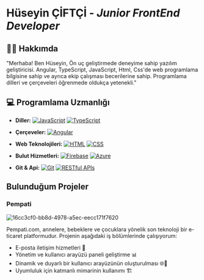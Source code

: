 # Hüseyin ÇİFTÇİ - *Junior FrontEnd Developer*
## 👨‍💻 Hakkımda

"Merhaba! Ben Hüseyin, Ön uç geliştirmede deneyime sahip yazılım geliştiricisi. Angular, TypeScript, JavaScript, Html, Css'de web programlama bilgisine sahip ve ayrıca ekip çalışması becerilerine sahip. Programlama dilleri ve çerçeveleri öğrenmede oldukça yetenekli."

## 💻 Programlama Uzmanlığı

- **Diller:** 
  [![JavaScript](https://img.shields.io/badge/JavaScript-F7DF1E?style=flat-square&logo=javascript&logoColor=black)](https://developer.mozilla.org/en-US/docs/Web/JavaScript)
  [![TypeScript](https://img.shields.io/badge/TypeScript-007ACC?style=flat-square&logo=typescript&logoColor=white)](https://www.typescriptlang.org/)
  
- **Çerçeveler:** 
  [![Angular](https://img.shields.io/badge/Angular-DD0031?style=flat-square&logo=angular&logoColor=white)](https://angular.io/)
  
- **Web Teknolojileri:** 
  [![HTML](https://img.shields.io/badge/HTML5-E34F26?style=flat-square&logo=html5&logoColor=white)](https://developer.mozilla.org/en-US/docs/Web/HTML)
  [![CSS](https://img.shields.io/badge/CSS3-1572B6?style=flat-square&logo=css3&logoColor=white)](https://developer.mozilla.org/en-US/docs/Web/CSS)

- **Bulut Hizmetleri:** 
  [![Firebase](https://img.shields.io/badge/Firebase-FFCA28?style=flat-square&logo=firebase&logoColor=black)](https://firebase.google.com/)
  [![Azure](https://img.shields.io/badge/Microsoft_Azure-0089D6?style=flat-square&logo=microsoft-azure&logoColor=white)](https://azure.microsoft.com/)

- **Git & Api:** 
  [![Git](https://img.shields.io/badge/Git-F05032?style=flat-square&logo=git&logoColor=white)](https://git-scm.com/)
  [![RESTful APIs](https://img.shields.io/badge/RESTful_APIs-FF5733?style=flat-square&logo=insomnia&logoColor=white)](https://insomnia.rest/)
  
## Bulunduğum Projeler

### Pempati 
![16cc3cf0-bb8d-4978-a5ec-eecc171f7620](https://github.com/huseyinciftci/huseyinciftci/assets/103926942/087d76b6-895b-49fc-bdd2-86a4e02f9942)

Pempati.com, annelere, bebeklere ve çocuklara yönelik son teknoloji bir e-ticaret platformudur. Projenin aşağıdaki iş bölümlerinde çalışıyorum:

- E-posta iletişim hizmetleri 📧
- Yönetim ve kullanıcı arayüzü paneli geliştirme 📊
- Dinamik ve duyarlı bir kullanıcı arayüzünün oluşturulması 🌐🎨
- Uyumluluk için katmanlı mimarinin kullanımı 🏗️
